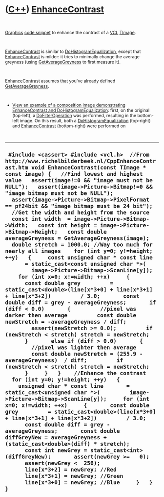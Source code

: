 



 

 

 

 

 

([C++](Cpp.md)) [EnhanceContrast](CppEnhanceContrast.md)
==========================================================

 

[Graphics](CppGraphics.md) [code snippet](CppCodeSnippets.md) to
enhance the contrast of a [VCL](CppVcl.md) [TImage](CppTImage.md).

 

[EnhanceContrast](CppEnhanceContrast.md) is similar to
[DoHistogramEqualization](CppDoHistogramEqualization.md), except that
[EnhanceContrast](CppEnhanceContrast.md) is milder: it tries to
minimally change the average greyness (using
[GetAverageGreyness](CppGetAverageGreyness.md) to first measure it).

 

[EnhanceContrast](CppEnhanceContrast.md) assumes that you've already
defined [GetAverageGreyness](CppGetAverageGreyness.md).

 

-   [View an example of a composition image demonstrating
    EnhanceContrast and
    DoHistogramEqualization](CppEnhanceContrast.png): first, on the
    original (top-left), a [DoFilterOperation](CppDoFilterOperation.md)
    was performed, resulting in the bottom-left image. On this result,
    both a [DoHistogramEqualization](CppDoHistogramEqualization.md)
    (top-right) and
    [EnhanceContrast](CppEnhanceContrast.md) (bottom-right) were
    performed on

 

  ---------------------------------------------------------------------------------------------------------------------------------------------------------------------------------------------------------------------------------------------------------------------------------------------------------------------------------------------------------------------------------------------------------------------------------------------------------------------------------------------------------------------------------------------------------------------------------------------------------------------------------------------------------------------------------------------------------------------------------------------------------------------------------------------------------------------------------------------------------------------------------------------------------------------------------------------------------------------------------------------------------------------------------------------------------------------------------------------------------------------------------------------------------------------------------------------------------------------------------------------------------------------------------------------------------------------------------------------------------------------------------------------------------------------------------------------------------------------------------------------------------------------------------------------------------------------------------------------------------------------------------------------------------------------------------------------------------------------------------------------------------------------------------------------------------------------------------------------------------------------------------------------------------------------------------------------------------------------------------------------------------------------------------------------------------------------------------------------------------------------------------------------------------------------------------------------------------------------------------------------------------------------------
  ` #include <cassert> #include <vcl.h>  //From http://www.richelbilderbeek.nl/CppEnhanceContrast.htm void EnhanceContrast(const TImage * const image) {   //Find lowest and highest value   assert(image!=0 && "image must not be NULL");   assert(image->Picture->Bitmap!=0 && "image bitmap must not be NULL");   assert(image->Picture->Bitmap->PixelFormat == pf24bit && "image bitmap must be 24 bit");    //Get the width and height from the source   const int width  = image->Picture->Bitmap->Width;   const int height = image->Picture->Bitmap->Height;   const double averageGreyness = GetAverageGreyness(image);    double stretch = 1000.0; //Way too much for nearly all images    for (int y=0; y!=height; ++y)   {     const unsigned char * const line       = static_cast<const unsigned char *>(         image->Picture->Bitmap->ScanLine[y]);     for (int x=0; x!=width; ++x)     {       const double grey         = static_cast<double>(line[x*3+0] + line[x*3+1] + line[x*3+2])         / 3.0;       const double diff = grey - averageGreyness;       if (diff < 0.0)       {         //pixel was darker then average         const double newStretch = -averageGreyness / diff;         assert(newStretch >= 0.0);         if (newStretch < stretch) stretch = newStretch;       }       else if (diff > 0.0)       {         //pixel was lighter then average         const double newStretch = (255.9 - averageGreyness)  / diff;         if (newStretch < stretch) stretch = newStretch;       }     }   }    //Enhance the contrast   for (int y=0; y!=height; ++y)   {     unsigned char * const line       = static_cast<unsigned char *>(         image->Picture->Bitmap->ScanLine[y]);     for (int x=0; x!=width; ++x)     {       const double grey         = static_cast<double>(line[x*3+0] + line[x*3+1] + line[x*3+2])         / 3.0;       const double diff = grey - averageGreyness;       const double diffGreyNew = averageGreyness + (static_cast<double>(diff) * stretch);       const int newGrey = static_cast<int>(diffGreyNew);       assert(newGrey >=   0);       assert(newGrey <  256);       line[x*3+2] = newGrey; //Red       line[x*3+1] = newGrey; //Green       line[x*3+0] = newGrey; //Blue     }   } }`
  ---------------------------------------------------------------------------------------------------------------------------------------------------------------------------------------------------------------------------------------------------------------------------------------------------------------------------------------------------------------------------------------------------------------------------------------------------------------------------------------------------------------------------------------------------------------------------------------------------------------------------------------------------------------------------------------------------------------------------------------------------------------------------------------------------------------------------------------------------------------------------------------------------------------------------------------------------------------------------------------------------------------------------------------------------------------------------------------------------------------------------------------------------------------------------------------------------------------------------------------------------------------------------------------------------------------------------------------------------------------------------------------------------------------------------------------------------------------------------------------------------------------------------------------------------------------------------------------------------------------------------------------------------------------------------------------------------------------------------------------------------------------------------------------------------------------------------------------------------------------------------------------------------------------------------------------------------------------------------------------------------------------------------------------------------------------------------------------------------------------------------------------------------------------------------------------------------------------------------------------------------------------------------

 

 

 

 

 





 



